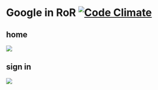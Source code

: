 Google in RoR [![Code Climate](https://codeclimate.com/github/kumabotz/gror.png)](https://codeclimate.com/github/kumabotz/gror)
=======
## home
![](https://raw.github.com/kumabotz/gror/master/raw/home.png)

## sign in
![](https://raw.github.com/kumabotz/gror/master/raw/signin.png)

